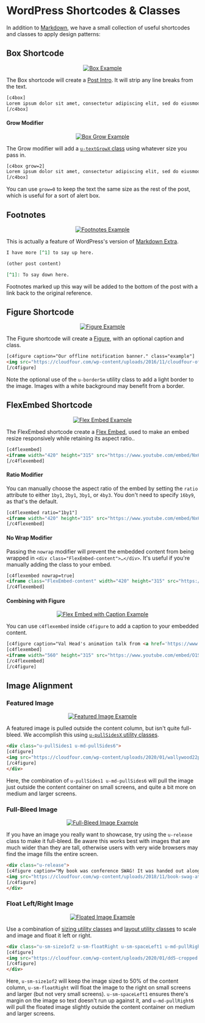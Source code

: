 # WordPress Shortcodes & Classes

In addition to [Markdown](https://en.support.wordpress.com/markdown-quick-reference/), we have a small collection of useful shortcodes and classes to apply design patterns:

## Box Shortcode

<p align="center"><a href="https://cloudfour.com/thinks/an-html-attribute-potentially-worth-4-4m-to-chipotle/"><img alt="Box Example" src="https://res.cloudinary.com/cloudfour/image/upload/c_scale,f_auto,q_auto,w_400/v1580512879/blog-patterns/box.png" /></a></p>

The Box shortcode will create a [Post Intro](https://cloudfour-patterns.netlify.com/patterns/combos/blog.html#post-intro). It will strip any line breaks from the text.

```html
[c4box]
Lorem ipsum dolor sit amet, consectetur adipiscing elit, sed do eiusmod tempor incididunt ut labore et dolore magna aliqua.
[/c4box]
```

#### Grow Modifier

<p align="center"><a href="https://cloudfour.com/thinks/mood-boards/"><img alt="Box Grow Example" src="https://res.cloudinary.com/cloudfour/image/upload/c_scale,f_auto,q_auto,w_400/v1580512879/blog-patterns/box-grow.png" /></a></p>

The Grow modifier will add a [`u-textGrowX` class](https://cloudfour-patterns.netlify.com/patterns/utilities.html#text) using whatever size you pass in.

```html
[c4box grow=2]
Lorem ipsum dolor sit amet, consectetur adipiscing elit, sed do eiusmod tempor incididunt ut labore et dolore magna aliqua.
[/c4box]
```

You can use `grow=0` to keep the text the same size as the rest of the post, which is useful for a sort of alert box.

## Footnotes

<p align="center"><a href="https://cloudfour.com/thinks/hey-hey-cloud-four-is-a-pwa/"><img alt="Footnotes Example" src="https://res.cloudinary.com/cloudfour/image/upload/c_scale,f_auto,q_auto,w_400/v1580512879/blog-patterns/footnotes.png" /></a></p>

This is actually a feature of WordPress's version of [Markdown Extra](https://en.support.wordpress.com/markdown-quick-reference/).

```md
I have more [^1] to say up here.

(other post content)

[^1]: To say down here.
```

Footnotes marked up this way will be added to the bottom of the post with a link back to the original reference.

## Figure Shortcode

<p align="center"><a href="https://cloudfour.com/thinks/hey-hey-cloud-four-is-a-pwa/"><img alt="Figure Example" src="https://res.cloudinary.com/cloudfour/image/upload/c_scale,f_auto,q_auto,w_400/v1580512879/blog-patterns/figure.png" /></a></p>

The Figure shortcode will create a [Figure](https://cloudfour-patterns.netlify.com/patterns/components/figure.html), with an optional caption and class.

```html
[c4figure caption="Our offline notification banner." class="example"]
<img src="https://cloudfour.com/wp-content/uploads/2016/11/cloudfour-offline-banner-400.png" class="u-borderSm">
[/c4figure]
```

Note the optional use of the `u-borderSm` utility class to add a light border to the image. Images with a white background may benefit from a border.

## FlexEmbed Shortcode

<p align="center"><a href="https://cloudfour.com/thinks/an-html-attribute-potentially-worth-4-4m-to-chipotle/"><img alt="Flex Embed Example" src="https://res.cloudinary.com/cloudfour/image/upload/c_scale,f_auto,q_auto,w_400/v1580512879/blog-patterns/flexembed.png" /></a></p>

The FlexEmbed shortcode create a [Flex Embed](https://cloudfour-patterns.netlify.com/patterns/components/flex-embed.html), used to make an embed resize responsively while retaining its aspect ratio..

```html
[c4flexembed]
<iframe width="420" height="315" src="https://www.youtube.com/embed/Nx64_N4AA04" frameborder="0" allowfullscreen></iframe>
[/c4flexembed]
```

#### Ratio Modifier

You can manually choose the aspect ratio of the embed by setting the `ratio` attribute to either `1by1`, `2by1`, `3by1`, or `4by3`. You don't need to specify `16by9`, as that's the default.

```html
[c4flexembed ratio="1by1"]
<iframe width="420" height="315" src="https://www.youtube.com/embed/Nx64_N4AA04" frameborder="0" allowfullscreen></iframe>
[/c4flexembed]
```

#### No Wrap Modifier

Passing the `nowrap` modifier will prevent the embedded content from being wrapped in `<div class="FlexEmbed-content">…</div>`. It's useful if you're manually adding the class to your embed.

```html
[c4flexembed nowrap=true]
<iframe class="FlexEmbed-content" width="420" height="315" src="https://www.youtube.com/embed/Nx64_N4AA04" frameborder="0" allowfullscreen></iframe>
[/c4flexembed]
```

#### Combining with Figure

<p align="center"><a href="https://cloudfour.com/thinks/unsolved-problems/"><img alt="Flex Embed with Caption Example" src="https://res.cloudinary.com/cloudfour/image/upload/c_scale,f_auto,q_auto,w_400/v1580512879/blog-patterns/flexembed-caption.png" /></a></p>

You can use `c4flexembed` inside `c4figure` to add a caption to your embedded content.

```html
[c4figure caption="Val Head's animation talk from <a href='https://www.responsivefieldday.com/'>Responsive Field Day</a>"]
[c4flexembed]
<iframe width="560" height="315" src="https://www.youtube.com/embed/O1SQ7FOVO_U" frameborder="0" allowfullscreen></iframe>
[/c4flexembed]
[/c4figure]
```

## Image Alignment

### Featured Image

<p align="center"><a href="https://cloudfour.com/thinks/22-panels-that-always-work-wally-woods-legendary-productivity-hack/"><img alt="Featured Image Example" src="https://res.cloudinary.com/cloudfour/image/upload/c_scale,f_auto,q_auto,w_400/v1580512879/blog-patterns/featured-image.png" /></a></p>

A featured image is pulled outside the content column, but isn't quite full-bleed. We accomplish this using [`u-pullSidesX` utility classes](https://cloudfour-patterns.netlify.com/patterns/utilities.html#space).

```html
<div class="u-pullSides1 u-md-pullSides6">
[c4figure]
<img src="https://cloudfour.com/wp-content/uploads/2020/01/wallywood22panel1600.jpg" alt="Wally Wood’s 22 Panels That Always Work" width="1600" height="1215" class="wp-image-5679" />
[/c4figure]
</div>
```

Here, the combination of `u-pullSides1 u-md-pullSides6` will pull the image just outside the content container on small screens, and quite a bit more on medium and larger screens.

### Full-Bleed Image

<p align="center"><a href="https://cloudfour.com/thinks/progressive-web-apps-book-now-available/"><img alt="Full-Bleed Image Example" src="https://res.cloudinary.com/cloudfour/image/upload/c_scale,f_auto,q_auto,w_400/v1580512879/blog-patterns/full-bleed-image.png" /></a></p>

If you have an image you really want to showcase, try using the `u-release` class to make it full-bleed. Be aware this works best with images that are much wider than they are tall, otherwise users with very wide browsers may find the image fills the entire screen.

```html
<div class="u-release">
[c4figure caption="My book was conference SWAG! It was handed out along with t-shirts and water bottles as attendees entered the conference."]
<img src="https://cloudfour.com/wp-content/uploads/2018/11/book-swag-at-cds.jpg">
[/c4figure]
</div>
```

### Float Left/Right Image

<p align="center"><a href="https://cloudfour.com/thinks/22-panels-that-always-work-wally-woods-legendary-productivity-hack/"><img alt="Floated Image Example" src="https://res.cloudinary.com/cloudfour/image/upload/c_scale,f_auto,q_auto,w_400/v1580512879/blog-patterns/float-right-image.png" /></a></p>

Use a combination of [sizing utility classes](https://cloudfour-patterns.netlify.com/patterns/utilities.html#size) and [layout utility classes](https://cloudfour-patterns.netlify.com/patterns/utilities.html#layout) to scale and image and float it left or right.

```html
<div class="u-sm-size1of2 u-sm-floatRight u-sm-spaceLeft1 u-md-pullRight6">
[c4figure]
<img src="https://cloudfour.com/wp-content/uploads/2020/01/dd5-cropped.jpg" alt="The cover for Daredevil issue 5, with a caption promoting art by Wally Wood." width="1957" height="2795" class="wp-image-5682" />
[/c4figure]
</div>
```

Here, `u-sm-size1of2` will keep the image sized to 50% of the content column, `u-sm-floatRight` will float the image to the right on small screens and larger (but not very small screens). `u-sm-spaceLeft1` ensures there's margin on the image so text doesn't run up against it, and `u-md-pullRight6` will pull the floated image slightly outside the content container on medium and larger screens.
